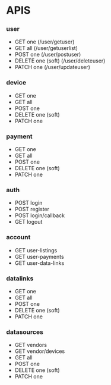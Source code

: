 # APIS

### user
- GET one (/user/getuser)
- GET all (/user/getuserlist)
- POST one (/user/postuser)
- DELETE one (soft) (/user/deleteuser)
- PATCH one (/user/updateuser)

### device
- GET one
- GET all
- POST one
- DELETE one (soft)
- PATCH one

### payment
- GET one
- GET all
- POST one
- DELETE one (soft)
- PATCH one

### auth
- POST login
- POST register
- POST login/callback
- GET logout

### account
- GET user-listings
- GET user-payments
- GET user-data-links

### datalinks
- GET one
- GET all
- POST one
- DELETE one (soft)
- PATCH one

### datasources
- GET vendors
- GET vendor/devices
- GET all
- POST one
- DELETE one (soft)
- PATCH one
